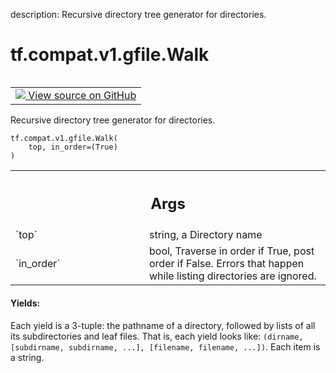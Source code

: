 description: Recursive directory tree generator for directories.

<div itemscope itemtype="http://developers.google.com/ReferenceObject">
<meta itemprop="name" content="tf.compat.v1.gfile.Walk" />
<meta itemprop="path" content="Stable" />
</div>

# tf.compat.v1.gfile.Walk

<!-- Insert buttons and diff -->

<table class="tfo-notebook-buttons tfo-api nocontent" align="left">
<td>
  <a target="_blank" href="https://github.com/tensorflow/tensorflow/blob/r2.3/tensorflow/python/lib/io/file_io.py#L704-L719">
    <img src="https://www.tensorflow.org/images/GitHub-Mark-32px.png" />
    View source on GitHub
  </a>
</td>
</table>



Recursive directory tree generator for directories.

<pre class="devsite-click-to-copy prettyprint lang-py tfo-signature-link">
<code>tf.compat.v1.gfile.Walk(
    top, in_order=(True)
)
</code></pre>



<!-- Placeholder for "Used in" -->


<!-- Tabular view -->
 <table class="responsive fixed orange">
<colgroup><col width="214px"><col></colgroup>
<tr><th colspan="2"><h2 class="add-link">Args</h2></th></tr>

<tr>
<td>
`top`
</td>
<td>
string, a Directory name
</td>
</tr><tr>
<td>
`in_order`
</td>
<td>
bool, Traverse in order if True, post order if False.  Errors that
happen while listing directories are ignored.
</td>
</tr>
</table>



#### Yields:

Each yield is a 3-tuple:  the pathname of a directory, followed by lists of
all its subdirectories and leaf files. That is, each yield looks like:
`(dirname, [subdirname, subdirname, ...], [filename, filename, ...])`.
Each item is a string.

